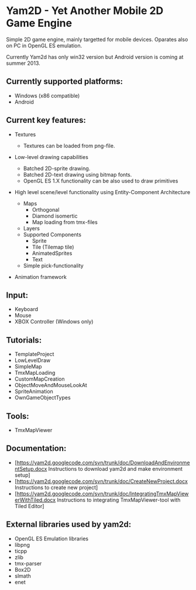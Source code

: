 # Yam2D - Yet Another Mobile 2D Game Engine

Simple 2D game engine, mainly targetted for mobile devices. Oparates also on PC in OpenGL ES emulation.

Currently Yam2d has only win32 version but Android version is coming at summer 2013.

## Currently supported platforms:
  * Windows (x86 compatible)
  * Android

## Current key features:
  * Textures
    * Textures can be loaded from png-file.

  * Low-level drawing capabilities
    * Batched 2D-sprite drawing.
    * Batched 2D-text drawing using bitmap fonts.
    * OpenGL ES 1.X functionality can be also used to draw primitives

  * High level scene/level functionality using Entity-Component Architecture
    * Maps
      * Orthogonal
      * Diamond isomertic
      * Map loading from tmx-files
    * Layers
    * Supported Components
      * Sprite
      * Tile (Tilemap tile)
      * AnimatedSprites
      * Text
    * Simple pick-functionality
 
  * Animation framework

## Input:
  * Keyboard
  * Mouse
  * XBOX Controller (Windows only)

## Tutorials:
  * TemplateProject
  * LowLevelDraw
  * SimpleMap
  * TmxMapLoading
  * CustomMapCreation
  * ObjectMoveAndMouseLookAt
  * SpriteAnimation
  * OwnGameObjectTypes

## Tools:
  * TmxMapViewer

## Documentation:
  * [https://yam2d.googlecode.com/svn/trunk/doc/DownloadAndEnvironmentSetup.docx Instructions to download yam2d and make environment setup]
  * [https://yam2d.googlecode.com/svn/trunk/doc/CreateNewProject.docx Instructions to create new project] 
  * [https://yam2d.googlecode.com/svn/trunk/doc/IntegratingTmxMapViewerWithTiled.docx Instructions to integrating TmxMapViewer-tool with Tiled Editor]

## External libraries used by yam2d:
  * OpenGL ES Emulation libraries
  * libpng
  * ticpp
  * zlib
  * tmx-parser
  * Box2D
  * slmath
  * enet
